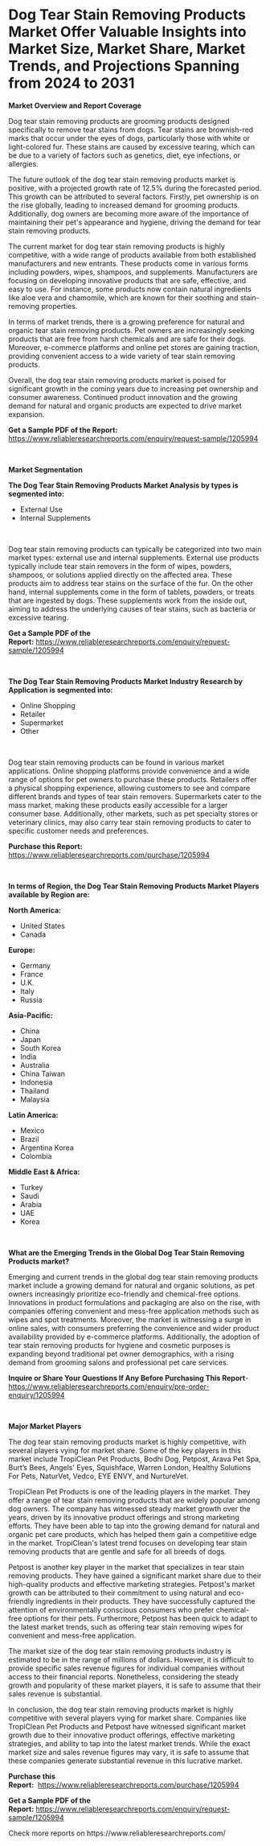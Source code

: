 <p><h1>Dog Tear Stain Removing Products Market Offer Valuable Insights into Market Size, Market Share, Market Trends, and Projections Spanning from 2024 to 2031</h1></p><p><strong>Market Overview and Report Coverage</strong></p>
<p><p>Dog tear stain removing products are grooming products designed specifically to remove tear stains from dogs. Tear stains are brownish-red marks that occur under the eyes of dogs, particularly those with white or light-colored fur. These stains are caused by excessive tearing, which can be due to a variety of factors such as genetics, diet, eye infections, or allergies.</p><p>The future outlook of the dog tear stain removing products market is positive, with a projected growth rate of 12.5% during the forecasted period. This growth can be attributed to several factors. Firstly, pet ownership is on the rise globally, leading to increased demand for grooming products. Additionally, dog owners are becoming more aware of the importance of maintaining their pet's appearance and hygiene, driving the demand for tear stain removing products.</p><p>The current market for dog tear stain removing products is highly competitive, with a wide range of products available from both established manufacturers and new entrants. These products come in various forms including powders, wipes, shampoos, and supplements. Manufacturers are focusing on developing innovative products that are safe, effective, and easy to use. For instance, some products now contain natural ingredients like aloe vera and chamomile, which are known for their soothing and stain-removing properties.</p><p>In terms of market trends, there is a growing preference for natural and organic tear stain removing products. Pet owners are increasingly seeking products that are free from harsh chemicals and are safe for their dogs. Moreover, e-commerce platforms and online pet stores are gaining traction, providing convenient access to a wide variety of tear stain removing products.</p><p>Overall, the dog tear stain removing products market is poised for significant growth in the coming years due to increasing pet ownership and consumer awareness. Continued product innovation and the growing demand for natural and organic products are expected to drive market expansion.</p></p>
<p><strong>Get a Sample PDF of the Report:</strong> <a href="https://www.reliableresearchreports.com/enquiry/request-sample/1205994">https://www.reliableresearchreports.com/enquiry/request-sample/1205994</a></p>
<p>&nbsp;</p>
<p><strong>Market Segmentation</strong></p>
<p><strong>The Dog Tear Stain Removing Products Market Analysis by types is segmented into:</strong></p>
<p><ul><li>External Use</li><li>Internal Supplements</li></ul></p>
<p>&nbsp;</p>
<p><p>Dog tear stain removing products can typically be categorized into two main market types: external use and internal supplements. External use products typically include tear stain removers in the form of wipes, powders, shampoos, or solutions applied directly on the affected area. These products aim to address tear stains on the surface of the fur. On the other hand, internal supplements come in the form of tablets, powders, or treats that are ingested by dogs. These supplements work from the inside out, aiming to address the underlying causes of tear stains, such as bacteria or excessive tearing.</p></p>
<p><strong>Get a Sample PDF of the Report:</strong>&nbsp;<a href="https://www.reliableresearchreports.com/enquiry/request-sample/1205994">https://www.reliableresearchreports.com/enquiry/request-sample/1205994</a></p>
<p>&nbsp;</p>
<p><strong>The Dog Tear Stain Removing Products Market Industry Research by Application is segmented into:</strong></p>
<p><ul><li>Online Shopping</li><li>Retailer</li><li>Supermarket</li><li>Other</li></ul></p>
<p>&nbsp;</p>
<p><p>Dog tear stain removing products can be found in various market applications. Online shopping platforms provide convenience and a wide range of options for pet owners to purchase these products. Retailers offer a physical shopping experience, allowing customers to see and compare different brands and types of tear stain removers. Supermarkets cater to the mass market, making these products easily accessible for a larger consumer base. Additionally, other markets, such as pet specialty stores or veterinary clinics, may also carry tear stain removing products to cater to specific customer needs and preferences.</p></p>
<p><strong>Purchase this Report:</strong>&nbsp; <a href="https://www.reliableresearchreports.com/purchase/1205994">https://www.reliableresearchreports.com/purchase/1205994</a></p>
<p>&nbsp;</p>
<p><strong>In terms of Region, the Dog Tear Stain Removing Products Market Players available by Region are:</strong></p>
<p>
    <p> <strong> North America: </strong>
        <ul>
            <li>United States</li>
            <li>Canada</li>
        </ul>
        </p> 
    <p> <strong> Europe: </strong>
        <ul>
            <li>Germany</li>
            <li>France</li>
            <li>U.K.</li>
            <li>Italy</li>
            <li>Russia</li>
        </ul>
        </p> 
    <p> <strong> Asia-Pacific: </strong>
        <ul>
            <li>China</li>
            <li>Japan</li>
            <li>South Korea</li>
            <li>India</li>
            <li>Australia</li>
            <li>China Taiwan</li>
            <li>Indonesia</li>
            <li>Thailand</li>
            <li>Malaysia</li>
        </ul>
        </p> 
    <p> <strong> Latin America: </strong>
        <ul>
            <li>Mexico</li>
            <li>Brazil</li>
            <li>Argentina Korea</li>
            <li>Colombia</li>
        </ul>
        </p> 
    <p> <strong> Middle East & Africa: </strong>
        <ul>
            <li>Turkey</li>
            <li>Saudi</li>
            <li>Arabia</li>
            <li>UAE</li>
            <li>Korea</li>
        </ul>
    </p>
    </p>
<p>&nbsp;</p>
<p><strong>What are the Emerging Trends in the Global Dog Tear Stain Removing Products market?</strong></p>
<p><p>Emerging and current trends in the global dog tear stain removing products market include a growing demand for natural and organic solutions, as pet owners increasingly prioritize eco-friendly and chemical-free options. Innovations in product formulations and packaging are also on the rise, with companies offering convenient and mess-free application methods such as wipes and spot treatments. Moreover, the market is witnessing a surge in online sales, with consumers preferring the convenience and wider product availability provided by e-commerce platforms. Additionally, the adoption of tear stain removing products for hygiene and cosmetic purposes is expanding beyond traditional pet owner demographics, with a rising demand from grooming salons and professional pet care services.</p></p>
<p><strong>Inquire or Share Your Questions If Any Before Purchasing This Report</strong>- <a href="https://www.reliableresearchreports.com/enquiry/pre-order-enquiry/1205994">https://www.reliableresearchreports.com/enquiry/pre-order-enquiry/1205994</a></p>
<p>&nbsp;</p>
<p><strong>Major Market Players</strong></p>
<p><p>The dog tear stain removing products market is highly competitive, with several players vying for market share. Some of the key players in this market include TropiClean Pet Products, Bodhi Dog, Petpost, Arava Pet Spa, Burt’s Bees, Angels' Eyes, Squishface, Warren London, Healthy Solutions For Pets, NaturVet, Vedco, EYE ENVY, and NurtureVet.</p><p>TropiClean Pet Products is one of the leading players in the market. They offer a range of tear stain removing products that are widely popular among dog owners. The company has witnessed steady market growth over the years, driven by its innovative product offerings and strong marketing efforts. They have been able to tap into the growing demand for natural and organic pet care products, which has helped them gain a competitive edge in the market. TropiClean's latest trend focuses on developing tear stain removing products that are gentle and safe for all breeds of dogs.</p><p>Petpost is another key player in the market that specializes in tear stain removing products. They have gained a significant market share due to their high-quality products and effective marketing strategies. Petpost's market growth can be attributed to their commitment to using natural and eco-friendly ingredients in their products. They have successfully captured the attention of environmentally conscious consumers who prefer chemical-free options for their pets. Furthermore, Petpost has been quick to adapt to the latest market trends, such as offering tear stain removing wipes for convenient and mess-free application.</p><p>The market size of the dog tear stain removing products industry is estimated to be in the range of millions of dollars. However, it is difficult to provide specific sales revenue figures for individual companies without access to their financial reports. Nonetheless, considering the steady growth and popularity of these market players, it is safe to assume that their sales revenue is substantial.</p><p>In conclusion, the dog tear stain removing products market is highly competitive with several players vying for market share. Companies like TropiClean Pet Products and Petpost have witnessed significant market growth due to their innovative product offerings, effective marketing strategies, and ability to tap into the latest market trends. While the exact market size and sales revenue figures may vary, it is safe to assume that these companies generate substantial revenue in this lucrative market.</p></p>
<p><strong>Purchase this Report:</strong>&nbsp;&nbsp;<a href="https://www.reliableresearchreports.com/purchase/1205994">https://www.reliableresearchreports.com/purchase/1205994</a></p>
<p></p>
<p><strong>Get a Sample PDF of the Report:</strong>&nbsp;<a href="https://www.reliableresearchreports.com/enquiry/request-sample/1205994">https://www.reliableresearchreports.com/enquiry/request-sample/1205994</a></p>
<p>Check more reports on https://www.reliableresearchreports.com/</p>